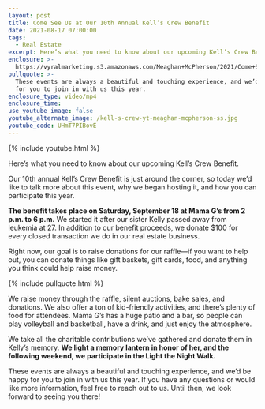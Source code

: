 ```yaml
---
layout: post
title: Come See Us at Our 10th Annual Kell’s Crew Benefit
date: 2021-08-17 07:00:00
tags:
  - Real Estate
excerpt: Here’s what you need to know about our upcoming Kell’s Crew Benefit.
enclosure: >-
  https://vyralmarketing.s3.amazonaws.com/Meaghan+McPherson/2021/Come+See+Us+at+Our+10th+Annual+Kell%E2%80%99s+Crew+Benefit.mp4
pullquote: >-
  These events are always a beautiful and touching experience, and we’d be happy
  for you to join in with us this year.
enclosure_type: video/mp4
enclosure_time:
use_youtube_image: false
youtube_alternate_image: /kell-s-crew-yt-meaghan-mcpherson-ss.jpg
youtube_code: UHmT7PIBovE
---
```

{% include youtube.html %}

Here’s what you need to know about our upcoming Kell’s Crew Benefit.

Our 10th annual Kell’s Crew Benefit is just around the corner, so today we’d like to talk more about this event, why we began hosting it, and how you can participate this year.

**The benefit takes place on Saturday, September 18 at Mama G’s from 2 p.m. to 6 p.m.** We started it after our sister Kelly passed away from leukemia at 27. In addition to our benefit proceeds, we donate $100 for every closed transaction we do in our real estate business.

Right now, our goal is to raise donations for our raffle—if you want to help out, you can donate things like gift baskets, gift cards, food, and anything you think could help raise money.&nbsp;

{% include pullquote.html %}

We raise money through the raffle, silent auctions, bake sales, and donations. We also offer a ton of kid-friendly activities, and there’s plenty of food for attendees. Mama G’s has a huge patio and a bar, so people can play volleyball and basketball, have a drink, and just enjoy the atmosphere.

We take all the charitable contributions we’ve gathered and donate them in Kelly’s memory. **We light a memory lantern in honor of her, and the following weekend, we participate in the Light the Night Walk.&nbsp;**

These events are always a beautiful and touching experience, and we’d be happy for you to join in with us this year. If you have any questions or would like more information, feel free to reach out to us. Until then, we look forward to seeing you there\!
